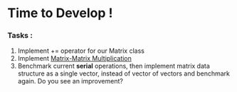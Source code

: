 # Time to Develop !

### Tasks :

1) Implement += operator for our Matrix class 
2) Implement [Matrix-Matrix Multiplication](https://en.wikipedia.org/wiki/Matrix_multiplication#Illustration) 
3) Benchmark current **serial** operations, then implement matrix data structure as a single vector, instead of vector of vectors and benchmark again. Do you see an improvement?
